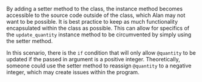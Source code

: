 By adding a setter method to the class, the instance method becomes accessible to the source code outside of the class, which Alan may not want to be possible. It is best practice to keep as much functionality encapsulated within the class as possible. This can allow for specifics of the `update_quantity` instance method to be circumvented by simply using the setter method.

In this scenario, there is the `if` condition that will only allow `@quantity` to be updated if the passed in argument is a positive integer. Theoretically, someone could use the setter method to reassign `@quantity` to a negative integer, which may create issues within the program.